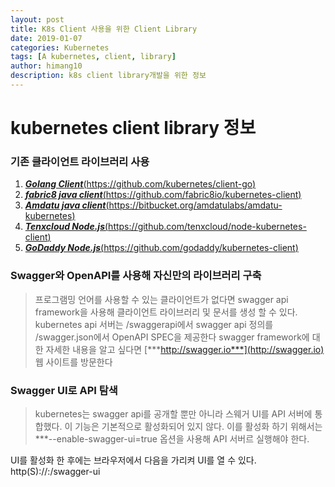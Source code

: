 ```yaml
---
layout: post
title: K8s Client 사용을 위한 Client Library
date: 2019-01-07
categories: Kubernetes
tags: [A kubernetes, client, library]
author: himang10
description: k8s client library개발을 위한 정보
---
```

kubernetes client library 정보
============

### 기존 클라이언트 라이브러리 사용
1. [***Golang Client***(https://github.com/kubernetes/client-go)](https://github.com/kubernetes/client-go)
2. [***fabric8 java client***(https://github.com/fabric8io/kubernetes-client)](https://github.com/fabric8io/kubernetes-client)
3. [***Amdatu java client***(https://bitbucket.org/amdatulabs/amdatu-kubernetes)](https://bitbucket.org/amdatulabs/amdatu-kubernetes)
4. [***Tenxcloud Node.js***(https://github.com/tenxcloud/node-kubernetes-client)](https://github.com/tenxcloud/node-kubernetes-client)
5. [***GoDaddy Node.js***(https://github.com/godaddy/kubernetes-client)](https://github.com/godaddy/kubernetes-client)

### Swagger와 OpenAPI를 사용해 자신만의 라이브러리 구축
> 프로그램밍 언어를 사용할 수 있는 클라이언트가 없다면 swagger api framework을 사용해 
> 클라이언트 라이브러리 및 문서를 생성 할 수 있다. kubernetes api 서버는 
> /swaggerapi에서 swagger api 정의를 /swagger.json에서 OpenAPI SPEC을 제공한다
> swagger framework에 대한 자세한 내용을 알고 싶다면 [***http://swagger.io***](http://swagger.io)
> 웹 사이트를 방문한다

### Swagger UI로 API 탐색
> kubernetes는 swagger api를 공개할 뿐만 아니라 스웨거 UI를 API 서버에 통합했다. 
> 이 기능은 기본적으로 활성화되어 있지 않다. 이를 활성화 하기 위해서는
> ***--enable-swagger-ui=true 옵션을 사용해 API 서버르 실행해야 한다.

UI를 활성화 한 후에는 브라우저에서 다음을 가리켜 UI를 열 수 있다.
http(S)://<api Server>:<port>/swagger-ui